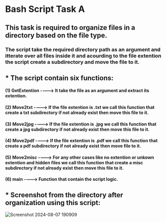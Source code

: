 # Bash Script Task A
## This task is required to organize files in a directory based on the file type.
### The script take the required directory path as an argument and itterate over all files inside it and acourding to the file extention the script create a subdirectory and move the file to it.
## * The script contain six functions:
#### (1) GetExtention ----> It take the file as an argument and extract its extention.
#### (2) Move2txt ----> If the file extention is .txt we call this function that create a txt subdirectory if not already exist then move this file to it. 
#### (3) Move2jpg ----> If the file extention is .jpg we call this function that create a jpg subdirectory if not already exist then move this file to it. 
#### (4) Move2pdf ----> If the file extention is .pdf we call this function that create a pdf subdirectory if not already exist then move file to it. 
#### (5) Move2misc ----> For any other cases like no extention or unkown extention and hidden files we call this function that create a misc subdirectory if not 		 	already exist then move this file to it. 
#### (6) main ----> Function that contain the script logic.
## * Screenshot from the directory after organization using this script:
![Screenshot 2024-08-07 190909](https://github.com/user-attachments/assets/63fa7ac0-474e-4efe-95fd-1a551746319a)
